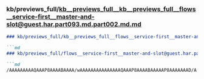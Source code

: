 ### kb/previews_full/kb__previews_full__kb__previews_full__flows__service-first__master-and-slot@guest.har.part093.md.part002.md.md

```md
### kb/previews_full/kb__previews_full__flows__service-first__master-and-slot@guest.har.part093.md.part002.md

```md
### kb/previews_full/flows__service-first__master-and-slot@guest.har.part093.md (part 002)

```md
/AAAAAAAAAQAAAP8AAAABAAAA/wAAAAAAAAAAAAAAAQAAAP8AAAABAAAAAP8AAAAAAAD/A
```

```

```

```
